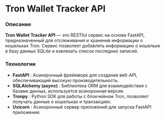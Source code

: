 # Tron Wallet Tracker API
### Описание
__Tron Wallet Tracker API__ — это RESTful сервис на основе FastAPI, предназначенный для отслеживания и хранения информации о кошельках Tron. Сервис позволяет добавлять информацию о кошельке в базу данных SQLite и извлекать список последних записей.

### Технологии
- __FastAPI__ : Асинхронный фреймворк для создания веб-API, обеспечивающий высокую производительность.
- __SQLAlchemy (async)__ : Библиотека ORM для взаимодействия с базами данных, используется асинхронная версия.
- __Tronpy__ : Python SDK для работы с блокчейном Tron, позволяет получать данные о кошельках и транзакциях.
- __Uvicorn__ : Асинхронный сервер приложений для запуска FastAPI приложения.
